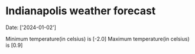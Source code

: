 # Indianapolis weather forecast 
Date: ['2024-01-02'] 

Minimum temperature(in celsius) is [-2.0] 
Maximum temperature(in celsius) is [0.9]
